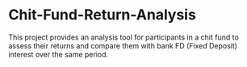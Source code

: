# Chit-Fund-Return-Analysis
This project provides an analysis tool for participants in a chit fund to assess their returns and compare them with bank FD (Fixed Deposit) interest over the same period.
